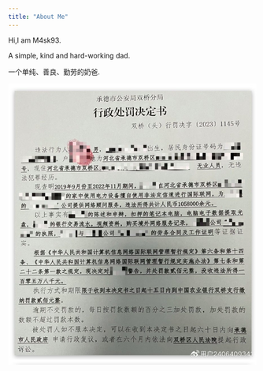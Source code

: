 ```yaml
---
title: "About Me"
---
```


Hi,I am M4sk93.   

A simple, kind and hard-working dad.  

一个单纯、善良、勤劳的奶爸.  

![alt](1058.jpg)

